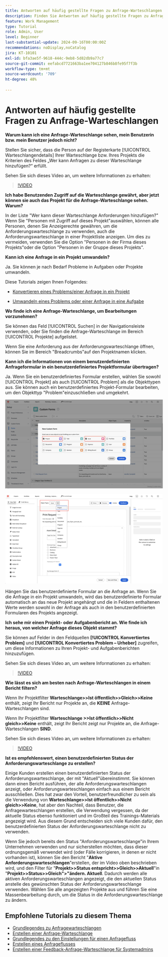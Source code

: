 ```yaml
---
title: Antworten auf häufig gestellte Fragen zu Anfrage-Warteschlangen
description: Finden Sie Antworten auf häufig gestellte Fragen zu Anfrage-Warteschlangen in [!DNL  Workfront].
feature: Work Management
type: Tutorial
role: Admin, User
level: Beginner
last-substantial-update: 2024-09-16T00:00:00Z
recommendations: noDisplay,noCatalog
jira: KT-10101
exl-id: bfa3ae5f-9618-444c-9eb8-5d82db9a77c7
source-git-commit: eefabcd7721663ba1ee704127b846b8fe95f7f3b
workflow-type: tm+mt
source-wordcount: '709'
ht-degree: 48%

---
```


# Antworten auf häufig gestellte Fragen zu Anfrage-Warteschlangen

**Warum kann ich eine Anfrage-Warteschlange sehen, mein Benutzerin bzw. mein Benutzer jedoch nicht?**

Stellen Sie sicher, dass die Person auf der Registerkarte [!UICONTROL Warteschlangendetails] Ihrer Warteschlange bzw. Ihres Projekts die Kriterien des Feldes „Wer kann Anfragen zu dieser Warteschlange hinzufügen?“ erfüllt.

Sehen Sie sich dieses Video an, um weitere Informationen zu erhalten:

>[!VIDEO](https://video.tv.adobe.com/v/3434156/?quality=12&learn=on)

**Ich habe Benutzenden Zugriff auf die Warteschlange gewährt, aber jetzt können sie auch das Projekt für die Anfrage-Warteschlange sehen. Warum?**

In der Liste &quot;Wer kann dieser Warteschlange Anforderungen hinzufügen?&quot; Wenn Sie &quot;Personen mit Zugriff auf dieses Projekt&quot;auswählen, können alle Personen, denen Sie Anzeigerechte gewähren, um die Anforderungswarteschlange zu verwenden, auch die Anforderungswarteschlange in einer Projektliste anzeigen. Um dies zu vermeiden, verwenden Sie die Option &quot;Personen in der Firma dieses Projekts&quot;oder die Option &quot;Personen in der Gruppe dieses Projekts&quot;.

**Kann ich eine Anfrage in ein Projekt umwandeln?**

Ja. Sie können je nach Bedarf Probleme in Aufgaben oder Projekte umwandeln.

Diese Tutorials zeigen Ihnen Folgendes:

* [Konvertieren eines Problems/einer Anfrage in ein Projekt](/help/manage-work/issues-requests/create-a-project-from-a-request.md)

* [Umwandeln eines Problems oder einer Anfrage in eine Aufgabe](/help/manage-work/issues-requests/convert-issues-to-other-work-items.md)

**Wo finde ich eine Anfrage-Warteschlange, um Bearbeitungen vorzunehmen?**

Sie können das Feld [!UICONTROL Suchen] in der Navigationsleiste verwenden, oder Sie finden die Anfrage-Warteschlange im Bereich [!UICONTROL Projekte] aufgelistet.

Wenn Sie eine Anforderung aus der Anforderungswarteschlange öffnen, können Sie im Bereich &quot;Breadcrumbs&quot;auf den Projektnamen klicken.

**Kann ich die Informationen von einem benutzerdefinierten Anfrageformular in ein benutzerdefiniertes Projektformular übertragen?**

Ja. Wenn Sie ein benutzerdefiniertes Formular erstellen, wählen Sie sowohl [!UICONTROL Projekt] als auch [!UICONTROL Problem] als die Objekttypen aus. Sie können auch ein benutzerdefiniertes Projekt-Formular bearbeiten, um den Objekttyp &quot;Problem&quot;einzuschließen und umgekehrt.

![Bild, das die Auswahl von 2 Objekttypen beim Erstellen eines benutzerdefinierten Formulars anzeigt](assets/faq-image-1.png)

![Bild, das die Auswahl von 2 Objekttypen beim Bearbeiten eines benutzerdefinierten Formulars anzeigt](assets/faq-image-2.png)

Hängen Sie das benutzerdefinierte Formular an die Anfrage an. Wenn Sie die Anfrage in ein Projekt umwandeln, wird das benutzerdefinierte Formular automatisch an das neue Projekt angehängt und die in Feldern enthaltenen Werte werden sowohl in der Anfrage als auch in den benutzerdefinierten Formularen des Projekts angezeigt.

**Ich sehe mir einen Projekt- oder Aufgabenbericht an. Wie finde ich heraus, von welcher Anfrage dieses Objekt stammt?**

Sie können auf Felder in den Feldquellen **[!UICONTROL Konvertiertes Problem]** und **[!UICONTROL Konvertiertes Problem – Urheber]** zugreifen, um diese Informationen zu Ihren Projekt- und Aufgabenberichten hinzuzufügen.

Sehen Sie sich dieses Video an, um weitere Informationen zu erhalten:

>[!VIDEO](https://video.tv.adobe.com/v/3434176/?quality=12&learn=on)


**Wie lässt es sich am besten nach Anfrage-Warteschlangen in einem Bericht filtern?**

Wenn Ihr Projektfilter **Warteschlange>>Ist öffentlich>>Gleich>>Keine** enthält, zeigt Ihr Bericht nur Projekte an, die **KEINE** Anfrage-Warteschlangen sind.

Wenn Ihr Projektfilter **Warteschlange >>Ist öffentlich>>Nicht gleich>>Keine** enthält, zeigt Ihr Bericht zeigt nur Projekte an, die Anfrage-Warteschlangen **SIND**.

Sehen Sie sich dieses Video an, um weitere Informationen zu erhalten:

>[!VIDEO](https://video.tv.adobe.com/v/3434329/?quality=12&learn=on)

**Ist es empfehlenswert, einen benutzerdefinierten Status der Anforderungswarteschlange zu erstellen?**

Einige Kunden erstellen einen benutzerdefinierten Status der Anforderungswarteschlange, der mit &quot;Aktuell&quot;übereinstimmt. Sie können dann einen Bericht ausführen, der alle Anforderungswarteschlangen anzeigt, oder Anforderungswarteschlangen einfach aus einem Bericht ausschließen. Dies hat zwar den Vorteil, benutzerfreundlicher zu sein als die Verwendung von **Warteschlange>>Ist öffentlich>>Nicht gleich>>Keine**, hat aber den Nachteil, dass Benutzer, die Anfragewarteschlangen erstellen, die Verwendung vergessen, da der aktuelle Status ebenso funktioniert und im Großteil des Trainings-Materials angezeigt wird. Aus diesem Grund entscheiden sich viele Kunden dafür, den benutzerdefinierten Status der Anforderungswarteschlange nicht zu verwenden.

Wenn Sie jedoch bereits den Status &quot;Anforderungswarteschlange&quot;in Ihrem Unternehmen verwenden und nur sicherstellen möchten, dass dieser ordnungsgemäß verwendet wird (oder Fälle korrigieren, in denen er nicht vorhanden ist), können Sie den Bericht &quot;**Aktive Anforderungswarteschlangen**&quot;erstellen, der im Video oben beschrieben wird, und den Filter für &quot;**Projekt>>Status entspricht>>Gleich>>Aktuell**&quot;in &quot;**Projekt>>Status>>Gleich&quot;>&quot;ändern. Aktuell**. Dadurch werden alle aktiven Anforderungswarteschlangen angezeigt, die den aktuellen Status anstelle des gewünschten Status der Anforderungswarteschlange verwenden. Wählen Sie alle angezeigten Projekte aus und führen Sie eine Massenbearbeitung durch, um die Status in die Anforderungswarteschlange zu ändern.

## Empfohlene Tutorials zu diesem Thema

* [Grundlegendes zu Anfragewarteschlangen](/help/manage-work/request-queues/understand-request-queues.md)
* [Erstellen einer Anfrage-Warteschlange](/help/manage-work/request-queues/create-a-request-queue.md)
* [Grundlegendes zu den Einstellungen für einen Anfragefluss](/help/manage-work/request-queues/understand-settings-for-a-flow-request.md)
* [Erstellen eines Anfrageflusses](/help/manage-work/request-queues/create-a-request-flow.md)
* [Erstellen einer Feedback-Anfrage-Warteschlange für Systemadmins](/help/manage-work/request-queues/create-a-system-admin-feedback-request-queue.md)
